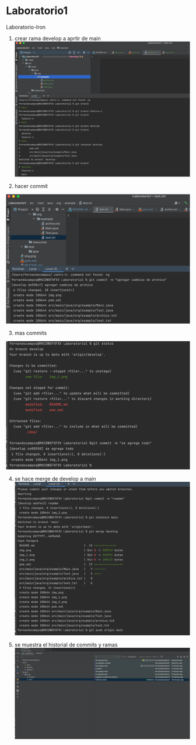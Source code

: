 # Laboratorio1
Laboratorio-Iron


1. crear rama develop a aprtir de main
 ![img.png](img.png)

2. hacer commit

![img_1.png](img_1.png)

3. mas commits

![img_2.png](img_2.png)

4. se hace merge de develop a main
![img_3.png](img_3.png)

5. se muestra el historial de commits y ramas
![img_5.png](img_5.png)

